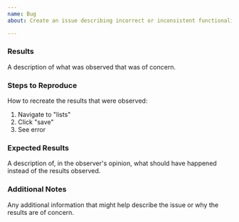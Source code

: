 ```yaml
---
name: Bug
about: Create an issue describing incorrect or inconsistent functionality

---
```


### Results
A description of what was observed that was of concern.

### Steps to Reproduce
How to recreate the results that were observed:

1. Navigate to "lists"
2. Click "save"
3. See error

### Expected Results
A description of, in the observer's opinion, what should have happened instead of the results observed.

### Additional Notes
Any additional information that might help describe the issue or why the results are of concern.